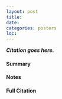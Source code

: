 ```yaml
---
layout: post
title: 
date: 
categories: posters
loc: 
---
```


_**Citation goes here.**_

<!---more--->

#### Summary

#### Notes

#### Full Citation